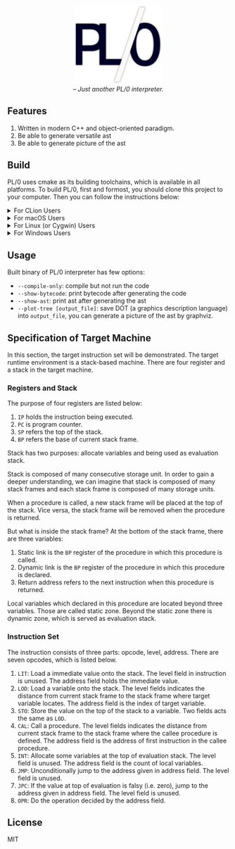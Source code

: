 <p align="center">
<img src="https://raw.githubusercontent.com/chengluyu/PL0/master/pl0.png" width=200>
<br>
<i>– Just another PL/0 interpreter.</i>
</p>



## Features

1. Written in modern C++ and object-oriented paradigm.
2. Be able to generate versatile ast
3. Be able to generate picture of the ast 

## Build

PL/0 uses cmake as its building toolchains, which is available in all platforms. To build PL/0, first and formost, you should clone this project to your computer.
Then you can follow the instructions below:

<details>
<summary>For CLion Users</summary>
If you're using CLion as your C++ IDE, you can load this project directly into CLion by clicking "Import Project from Sources" on the startup screen of CLion.
</details>

<details>
<summary>For macOS Users</summary>
If you're using CLion as your C++ IDE, you can load this project directly into CLion by clicking "Import Project from Sources" on the startup screen of CLion.
</details>

<details>
<summary>For Linux (or Cygwin) Users </summary>
If you're using Linux (or Cygwin). The best way is using GNU make. Just `cd` into this project and execute following command.

```shell
mkdir -p cmake-build
cd cmake-build
cmake .. -G "Unix Makefiles"
```
</details>

<details>
<summary>For Windows Users</summary>
<br>
Make sure that the Microsoft C++ compiler is installed with your Visual Studio. Then execute `cmake .` in this project's directory. CMake will generate Visual Studio solution file automatically.
</details>

## Usage

Built binary of PL/0 interpreter has few options:

* `--compile-only`: compile but not run the code
* `--show-bytecode`: print bytecode after generating the code
* `--show-ast`: print ast after generating the ast
* `--plot-tree [output_file]`: save DOT (a graphics description language) into `output_file`, you can generate a picture of the ast by graphviz.

## Specification of Target Machine

In this section, the target instruction set will be demonstrated. The target runtime environment is a stack-based machine. There are four register and a stack in the target machine.

### Registers and Stack

The purpose of four registers are listed below:

1. `IP` holds the instruction being executed.
2. `PC` is program counter.
3. `SP` refers the top of the stack.
4. `BP` refers the base of current stack frame.

Stack has two purposes: allocate variables and being used as evaluation stack.

Stack is composed of many consecutive storage unit. In order to gain a deeper understanding, we can imagine that stack is composed of many stack frames and each stack frame is composed of many storage units.

When a procedure is called, a new stack frame will be placed at the top of the stack. Vice versa, the stack frame will be removed when the procedure is returned.

But what is inside the stack frame? At the bottom of the stack frame, there are three variables: 

1. Static link is the `BP` register of the procedure in which this procedure is called.
2. Dynamic link is the `BP` register of the procedure in which this procedure is declared.
3. Return address refers to the next instruction when this procedure is returned.

Local variables which declared in this procedure are located beyond three variables. Those are called static zone. Beyond the static zone there is dynamic zone, which is served as evaluation stack.

### Instruction Set

The instruction consists of three parts: opcode, level, address. There are seven opcodes, which is listed below.

1. `LIT`: Load a immediate value onto the stack. The level field in instruction is unused. The address field holds the immediate value.
2. `LOD`: Load a variable onto the stack. The level fields indicates the distance from current stack frame to the stack frame where target variable locates. The address field is the index of target variable.
3. `STO`: Store the value on the top of the stack to a variable. Two fields acts the same as `LOD`.
4. `CAL`: Call a procedure. The level fields indicates the distance from current stack frame to the stack frame where the callee procedure is defined. The address field is the address of first instruction in the callee procedure.
5. `INT`: Allocate some variables at the top of evaluation stack. The level field is unused. The address field is the count of local variables.
6. `JMP`: Unconditionally jump to the address given in address field. The level field is unused.
7. `JPC`: If the value at top of evaluation is falsy (i.e. zero), jump to the address given in address field. The level field is unused.
8. `OPR`: Do the operation decided by the address field.

## License

MIT
